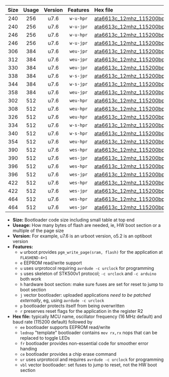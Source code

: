 |Size|Usage|Version|Features|Hex file|
|:-:|:-:|:-:|:-:|:--|
|240|256|u7.6|`w-u-hpr`|[ata6613c_12mhz_115200bps_ur.hex](https://raw.githubusercontent.com/stefanrueger/urboot/main/ata6613c_12mhz_115200bps_ur.hex)|
|240|256|u7.6|`w-u-jpr`|[ata6613c_12mhz_115200bps_ur_vbl.hex](https://raw.githubusercontent.com/stefanrueger/urboot/main/ata6613c_12mhz_115200bps_ur_vbl.hex)|
|246|256|u7.6|`w-u-hpr`|[ata6613c_12mhz_115200bps_lednop_ur.hex](https://raw.githubusercontent.com/stefanrueger/urboot/main/ata6613c_12mhz_115200bps_lednop_ur.hex)|
|246|256|u7.6|`w-u-jpr`|[ata6613c_12mhz_115200bps_lednop_ur_vbl.hex](https://raw.githubusercontent.com/stefanrueger/urboot/main/ata6613c_12mhz_115200bps_lednop_ur_vbl.hex)|
|306|384|u7.6|`weu-jpr`|[ata6613c_12mhz_115200bps_ee_ur_vbl.hex](https://raw.githubusercontent.com/stefanrueger/urboot/main/ata6613c_12mhz_115200bps_ee_ur_vbl.hex)|
|312|384|u7.6|`weu-jpr`|[ata6613c_12mhz_115200bps_ee_lednop_ur_vbl.hex](https://raw.githubusercontent.com/stefanrueger/urboot/main/ata6613c_12mhz_115200bps_ee_lednop_ur_vbl.hex)|
|330|384|u7.6|`weu-jpr`|[ata6613c_12mhz_115200bps_ee_lednop_fr_ur_vbl.hex](https://raw.githubusercontent.com/stefanrueger/urboot/main/ata6613c_12mhz_115200bps_ee_lednop_fr_ur_vbl.hex)|
|338|384|u7.6|`w-s-jpr`|[ata6613c_12mhz_115200bps_vbl.hex](https://raw.githubusercontent.com/stefanrueger/urboot/main/ata6613c_12mhz_115200bps_vbl.hex)|
|344|384|u7.6|`w-s-jpr`|[ata6613c_12mhz_115200bps_lednop_vbl.hex](https://raw.githubusercontent.com/stefanrueger/urboot/main/ata6613c_12mhz_115200bps_lednop_vbl.hex)|
|358|384|u7.6|`weu-jpr`|[ata6613c_12mhz_115200bps_ee_lednop_fr_ce_ur_vbl.hex](https://raw.githubusercontent.com/stefanrueger/urboot/main/ata6613c_12mhz_115200bps_ee_lednop_fr_ce_ur_vbl.hex)|
|302|512|u7.6|`weu-hpr`|[ata6613c_12mhz_115200bps_ee_ur.hex](https://raw.githubusercontent.com/stefanrueger/urboot/main/ata6613c_12mhz_115200bps_ee_ur.hex)|
|308|512|u7.6|`weu-hpr`|[ata6613c_12mhz_115200bps_ee_lednop_ur.hex](https://raw.githubusercontent.com/stefanrueger/urboot/main/ata6613c_12mhz_115200bps_ee_lednop_ur.hex)|
|326|512|u7.6|`weu-hpr`|[ata6613c_12mhz_115200bps_ee_lednop_fr_ur.hex](https://raw.githubusercontent.com/stefanrueger/urboot/main/ata6613c_12mhz_115200bps_ee_lednop_fr_ur.hex)|
|334|512|u7.6|`w-s-hpr`|[ata6613c_12mhz_115200bps.hex](https://raw.githubusercontent.com/stefanrueger/urboot/main/ata6613c_12mhz_115200bps.hex)|
|340|512|u7.6|`w-s-hpr`|[ata6613c_12mhz_115200bps_lednop.hex](https://raw.githubusercontent.com/stefanrueger/urboot/main/ata6613c_12mhz_115200bps_lednop.hex)|
|354|512|u7.6|`weu-hpr`|[ata6613c_12mhz_115200bps_ee_lednop_fr_ce_ur.hex](https://raw.githubusercontent.com/stefanrueger/urboot/main/ata6613c_12mhz_115200bps_ee_lednop_fr_ce_ur.hex)|
|390|512|u7.6|`wes-hpr`|[ata6613c_12mhz_115200bps_ee.hex](https://raw.githubusercontent.com/stefanrueger/urboot/main/ata6613c_12mhz_115200bps_ee.hex)|
|390|512|u7.6|`wes-jpr`|[ata6613c_12mhz_115200bps_ee_vbl.hex](https://raw.githubusercontent.com/stefanrueger/urboot/main/ata6613c_12mhz_115200bps_ee_vbl.hex)|
|396|512|u7.6|`wes-hpr`|[ata6613c_12mhz_115200bps_ee_lednop.hex](https://raw.githubusercontent.com/stefanrueger/urboot/main/ata6613c_12mhz_115200bps_ee_lednop.hex)|
|396|512|u7.6|`wes-jpr`|[ata6613c_12mhz_115200bps_ee_lednop_vbl.hex](https://raw.githubusercontent.com/stefanrueger/urboot/main/ata6613c_12mhz_115200bps_ee_lednop_vbl.hex)|
|422|512|u7.6|`wes-hpr`|[ata6613c_12mhz_115200bps_ee_lednop_fr.hex](https://raw.githubusercontent.com/stefanrueger/urboot/main/ata6613c_12mhz_115200bps_ee_lednop_fr.hex)|
|422|512|u7.6|`wes-jpr`|[ata6613c_12mhz_115200bps_ee_lednop_fr_vbl.hex](https://raw.githubusercontent.com/stefanrueger/urboot/main/ata6613c_12mhz_115200bps_ee_lednop_fr_vbl.hex)|
|464|512|u7.6|`wes-hpr`|[ata6613c_12mhz_115200bps_ee_lednop_fr_ce.hex](https://raw.githubusercontent.com/stefanrueger/urboot/main/ata6613c_12mhz_115200bps_ee_lednop_fr_ce.hex)|
|464|512|u7.6|`wes-jpr`|[ata6613c_12mhz_115200bps_ee_lednop_fr_ce_vbl.hex](https://raw.githubusercontent.com/stefanrueger/urboot/main/ata6613c_12mhz_115200bps_ee_lednop_fr_ce_vbl.hex)|

- **Size:** Bootloader code size including small table at top end
- **Useage:** How many bytes of flash are needed, ie, HW boot section or a multiple of the page size
- **Version:** For example, u7.6 is an urboot version, o5.2 is an optiboot version
- **Features:**
  + `w` urboot provides `pgm_write_page(sram, flash)` for the application at `FLASHEND-4+1`
  + `e` EEPROM read/write support
  + `u` uses urprotocol requiring `avrdude -c urclock` for programming
  + `s` uses skeleton of STK500v1 protocol; `-c urclock` and `-c arduino` both work
  + `h` hardware boot section: make sure fuses are set for reset to jump to boot section
  + `j` vector bootloader: uploaded applications *need to be patched externally*, eg, using `avrdude -c urclock`
  + `p` bootloader protects itself from being overwritten
  + `r` preserves reset flags for the application in the register R2
- **Hex file:** typically MCU name, oscillator frequency (16 MHz default) and baud rate (115200 default) followed by
  + `ee` bootloader supports EEPROM read/write
  + `lednop` "template" bootloader contains `mov rx,rx` nops that can be replaced to toggle LEDs
  + `fr` bootloader provides non-essential code for smoother error handing
  + `ce` bootloader provides a chip erase command
  + `ur` uses urprotocol and requires `avrdude -c urclock` for programming
  + `vbl` vector bootloader: set fuses to jump to reset, not the HW boot section
